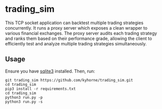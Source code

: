# trading_sim

This TCP socket application can backtest multiple trading strategies concurrently. It runs a proxy server which exposes a clean wrapper to various financial exchanges. The proxy server audits each trading strategy and ranks them based on their performance grade, allowing the client to efficiently test and analyze multiple trading strategies simultaneously.

## Usage

Ensure you have [sqlite3](https://www.sqlite.org/download.html) installed. Then, run:

```
git trading_sim https://github.com/kyhorne/trading_sim.git
cd trading_sim
pip3 install -r requirements.txt
cd trading_sim
python3 run.py -p
python3 run.py -s
```
